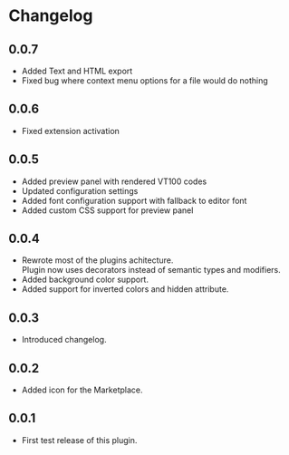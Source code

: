 Changelog
=========

0.0.7
-----

- Added Text and HTML export
- Fixed bug where context menu options for a file would do nothing

0.0.6
-----

- Fixed extension activation

0.0.5
-----

- Added preview panel with rendered VT100 codes
- Updated configuration settings
- Added font configuration support with fallback to editor font
- Added custom CSS support for preview panel

0.0.4
-----

- Rewrote most of the plugins achitecture. \
  Plugin now uses decorators instead of semantic types and modifiers.
- Added background color support.
- Added support for inverted colors and hidden attribute.

0.0.3
-----

- Introduced changelog.

0.0.2
-----

- Added icon for the Marketplace.

0.0.1
-----

- First test release of this plugin.
